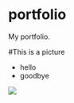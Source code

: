 # portfolio
My portfolio.

#This is a picture
- hello
- goodbye

![](http://www.photosnewhd.com/media/images/picture-wallpaper.jpg)

